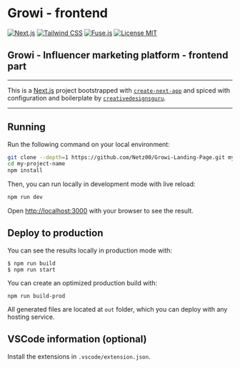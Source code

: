 # Growi - frontend

[![Next.js](https://img.shields.io/badge/Next.Js-13-blue?style=for-the-badge)](https://nextjs.org/) 
[![Tailwind CSS](https://img.shields.io/badge/Tailwind%20CSS-3.2-blue?style=for-the-badge)](https://tailwindcss.com/) 
[![Fuse.js](https://img.shields.io/badge/Fuse.js-6.6.2-blue?style=for-the-badge)](https://fusejs.io/) 
[![License MIT](https://img.shields.io/github/license/adrielcafe/hal.svg?style=for-the-badge&color=yellow)](https://opensource.org/licenses/MIT)

## Growi - Influencer marketing platform - frontend part

---

This is a [Next.js](https://nextjs.org/) project bootstrapped with [`create-next-app`](https://github.com/vercel/next.js/tree/canary/packages/create-next-app) and spiced with configuration and boilerplate by [`creativedesignsguru`](https://creativedesignsguru.com).

---

## Running

Run the following command on your local environment:

```bash
git clone --depth=1 https://github.com/Netz00/Growi-Landing-Page.git my-project-name
cd my-project-name
npm install
```

Then, you can run locally in development mode with live reload:

```bash
npm run dev
```

Open [http://localhost:3000](http://localhost:3000) with your browser to see the result.

## Deploy to production

You can see the results locally in production mode with:

```
$ npm run build
$ npm run start
```

You can create an optimized production build with:

```
npm run build-prod
```

All generated files are located at `out` folder, which you can deploy with any hosting service.

## VSCode information (optional)

Install the extensions in `.vscode/extension.json`.
